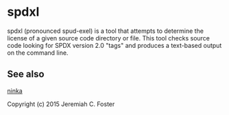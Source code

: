 # spdxl

spdxl (pronounced spud-exel) is a tool that attempts to determine the
license of a given source code directory or file. This tool checks source 
code looking for SPDX version 2.0 "tags" and produces a text-based output
on the command line.

## See also 
[ninka](https://github.com/dmgerman/ninka)

Copyright (c) 2015 Jeremiah C. Foster
